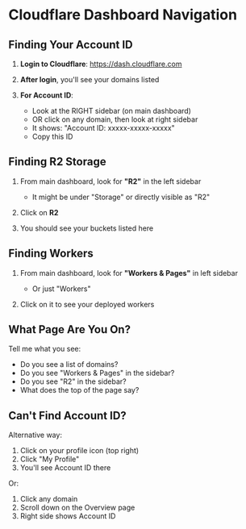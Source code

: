 # Cloudflare Dashboard Navigation

## Finding Your Account ID

1. **Login to Cloudflare**: https://dash.cloudflare.com

2. **After login**, you'll see your domains listed

3. **For Account ID**:
   - Look at the RIGHT sidebar (on main dashboard)
   - OR click on any domain, then look at right sidebar
   - It shows: "Account ID: xxxxx-xxxxx-xxxxx"
   - Copy this ID

## Finding R2 Storage

1. From main dashboard, look for **"R2"** in the left sidebar
   - It might be under "Storage" or directly visible as "R2"
   
2. Click on **R2**

3. You should see your buckets listed here

## Finding Workers

1. From main dashboard, look for **"Workers & Pages"** in left sidebar
   - Or just "Workers"

2. Click on it to see your deployed workers

## What Page Are You On?

Tell me what you see:
- Do you see a list of domains?
- Do you see "Workers & Pages" in the sidebar?
- Do you see "R2" in the sidebar?
- What does the top of the page say?

## Can't Find Account ID?

Alternative way:
1. Click on your profile icon (top right)
2. Click "My Profile" 
3. You'll see Account ID there

Or:
1. Click any domain
2. Scroll down on the Overview page
3. Right side shows Account ID